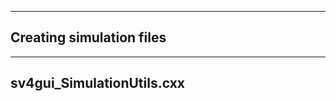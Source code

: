 
-------------------------------------------------------------------------
 Creating simulation files
-------------------------------------------------------------------------

 --------------------------
 sv4gui_SimulationUtils.cxx
 --------------------------

